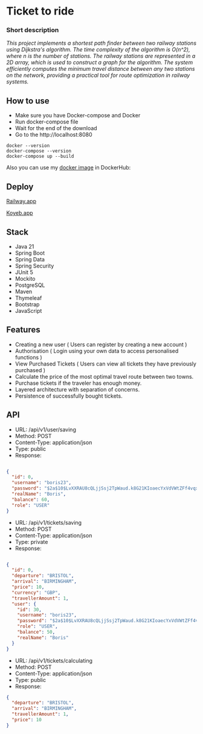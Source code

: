 # Ticket to ride

### Short description

_This project implements a shortest path finder between two railway stations using Dijkstra's algorithm. The time complexity of the algorithm is O(n^2), where n is the number of stations. The railway stations are represented in a 2D array, which is used to construct a graph for the algorithm.  The system efficiently computes the minimum travel distance between any two stations on the network, providing a practical tool for route optimization in railway systems._

## How to use

- Make sure you have Docker-compose and Docker
- Run docker-compose file
- Wait for the end of the download
- Go to the http://localhost:8080

```
docker --version
docker-compose --version
docker-compose up --build
```

Also you can use my [docker image](https://hub.docker.com/layers/aleksey767/ticket-to-ride/v2/images/sha256-e1a4775c55c4a18678fc3b389429698b144e0497d09109a8aef777d3ac3d81ff?context=repo) in DockerHub:

## Deploy
 
[Railway.app](https://tickettoride-production.up.railway.app/auth/login)

[Koyeb.app](https://single-blondelle-test-student-207ffc1e.koyeb.app/auth/login?logout)

## Stack

- Java 21
- Spring Boot
- Spring Data
- Spring Security
- JUnit 5
- Mockito
- PostgreSQL
- Maven
- Thymeleaf
- Bootstrap
- JavaScript

## Features

- Creating a new user ( Users can register by creating a new account )
- Authorisation ( Login using your own data to access personalised functions )
- View Purchased Tickets ( Users can view all tickets they have previously purchased )
- Calculate the price of the most optimal travel route between two towns.
- Purchase tickets if the traveler has enough money.
- Layered architecture with separation of concerns.
- Persistence of successfully bought tickets.

## API 

- URL: /api/v1/user/saving
- Method: POST
- Content-Type: application/json
- Type: public
- Response:

```json

{
  "id": 0,
  "username": "boris23",
  "password": "$2a$10$LvXXRAU8cQLjjSsj2TpWaud.k8G21KIoaecYxVdVWtZFf4vqxgCtW",
  "realName": "Boris",
  "balance": 60,
  "role": "USER"
}
```
- URL: /api/v1/tickets/saving
- Method: POST
- Content-Type: application/json
- Type: private
- Response:

```json

{
  "id": 0,
  "departure": "BRISTOL",
  "arrival": "BIRMINGHAM",
  "price": 10,
  "currency": "GBP",
  "travellerAmount": 1,
  "user": {
    "id": 30,
    "username": "boris23",
    "password": "$2a$10$LvXXRAU8cQLjjSsj2TpWaud.k8G21KIoaecYxVdVWtZFf4vqxgCtW",
    "role": "USER",
    "balance": 50,
    "realName": "Boris"
  }
}

```

- URL: /api/v1/tickets/calculating
- Method: POST
- Content-Type: application/json
- Type: public
- Response:

```json
{
  "departure": "BRISTOL",
  "arrival": "BIRMINGHAM",
  "travellerAmount": 1,
  "price": 10
}
